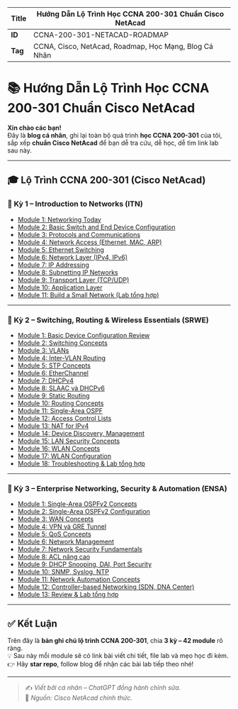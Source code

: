 | **Title** | **Hướng Dẫn Lộ Trình Học CCNA 200-301 Chuẩn Cisco NetAcad** |
|-----------|-------------------------------------------------------------|
| **ID**    | CCNA-200-301-NETACAD-ROADMAP                                |
| **Tag**   | CCNA, Cisco, NetAcad, Roadmap, Học Mạng, Blog Cá Nhân       |

# 📚 Hướng Dẫn Lộ Trình Học CCNA 200-301 Chuẩn Cisco NetAcad

**Xin chào các bạn!**  
Đây là **blog cá nhân**, ghi lại toàn bộ quá trình **học CCNA 200-301** của tôi, sắp xếp **chuẩn Cisco NetAcad** để bạn dễ tra cứu, dễ học, dễ tìm link lab sau này.

---

## 🎓 Lộ Trình CCNA 200-301 (Cisco NetAcad)

### 📌 Kỳ 1 – Introduction to Networks (ITN)

- [Module 1: Networking Today]()
- [Module 2: Basic Switch and End Device Configuration]()
- [Module 3: Protocols and Communications]()
- [Module 4: Network Access (Ethernet, MAC, ARP)]()
- [Module 5: Ethernet Switching]()
- [Module 6: Network Layer (IPv4, IPv6)]()
- [Module 7: IP Addressing]()
- [Module 8: Subnetting IP Networks]()
- [Module 9: Transport Layer (TCP/UDP)]()
- [Module 10: Application Layer]()
- [Module 11: Build a Small Network (Lab tổng hợp)]()

---

### 📌 Kỳ 2 – Switching, Routing & Wireless Essentials (SRWE)

- [Module 1: Basic Device Configuration Review]()
- [Module 2: Switching Concepts]()
- [Module 3: VLANs]()
- [Module 4: Inter-VLAN Routing]()
- [Module 5: STP Concepts]()
- [Module 6: EtherChannel]()
- [Module 7: DHCPv4]()
- [Module 8: SLAAC và DHCPv6]()
- [Module 9: Static Routing]()
- [Module 10: Routing Concepts]()
- [Module 11: Single-Area OSPF]()
- [Module 12: Access Control Lists]()
- [Module 13: NAT for IPv4]()
- [Module 14: Device Discovery, Management]()
- [Module 15: LAN Security Concepts]()
- [Module 16: WLAN Concepts]()
- [Module 17: WLAN Configuration]()
- [Module 18: Troubleshooting & Lab tổng hợp]()

---

### 📌 Kỳ 3 – Enterprise Networking, Security & Automation (ENSA)

- [Module 1: Single-Area OSPFv2 Concepts]()
- [Module 2: Single-Area OSPFv2 Configuration]()
- [Module 3: WAN Concepts]()
- [Module 4: VPN và GRE Tunnel]()
- [Module 5: QoS Concepts]()
- [Module 6: Network Management]()
- [Module 7: Network Security Fundamentals]()
- [Module 8: ACL nâng cao]()
- [Module 9: DHCP Snooping, DAI, Port Security]()
- [Module 10: SNMP, Syslog, NTP]()
- [Module 11: Network Automation Concepts]()
- [Module 12: Controller-based Networking (SDN, DNA Center)]()
- [Module 13: Review & Lab tổng hợp]()

---

## ✅ Kết Luận

Trên đây là **bản ghi chú lộ trình CCNA 200-301**, chia **3 kỳ – 42 module** rõ ràng.  
💡 Sau này mỗi module sẽ có link bài viết chi tiết, file lab và mẹo học đi kèm.  
👉 Hãy **star repo**, follow blog để nhận các bài lab tiếp theo nhé!

---

> ✍️ *Viết bởi cá nhân – ChatGPT đồng hành chỉnh sửa.*  
> 🔗 *Nguồn: Cisco NetAcad chính thức.*
